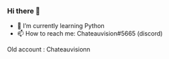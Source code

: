 ### Hi there 👋


- 🌱 I’m currently learning Python
- 📫 How to reach me: Chateauvision#5665 (discord)


Old account : Chateauvisionn
